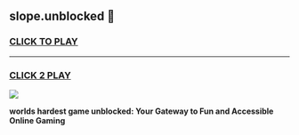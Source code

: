 
## slope.unblocked 👋
<h3>
<a href="https://premium.freeplayer.one?title=slope.unblocked&ref=14F">CLICK TO PLAY</a></h3>
<hr>

<h3>
<a href="https://premium.freeplayer.one?title=slope.unblocked&ref=14F">CLICK 2 PLAY</a>
  
</h3>

<a href="https://premium.freeplayer.one?title=slope.unblocked&ref=12F/"><img src="https://clearcache.store/games.png"></a>


**worlds hardest game unblocked: Your Gateway to Fun and Accessible Online Gaming**

